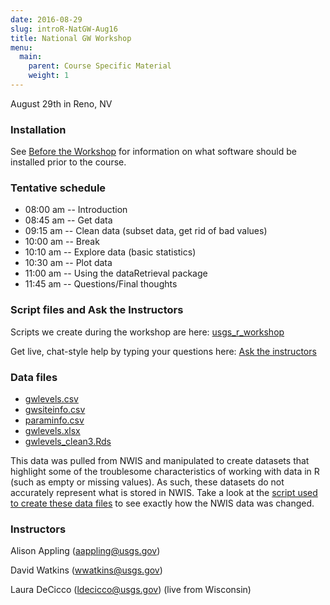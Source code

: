 ```yaml
---
date: 2016-08-29
slug: introR-NatGW-Aug16
title: National GW Workshop
menu: 
  main:
    parent: Course Specific Material
    weight: 1
---
```

August 29th in Reno, NV

### Installation

See [Before the Workshop](/intro-curriculum/Before) for information on what software should be installed prior to the course.

### Tentative schedule

-   08:00 am -- Introduction
-   08:45 am -- Get data
-   09:15 am -- Clean data (subset data, get rid of bad values)
-   10:00 am -- Break
-   10:10 am -- Explore data (basic statistics)
-   10:30 am -- Plot data
-   11:00 am -- Using the dataRetrieval package
-   11:45 am -- Questions/Final thoughts

### Script files and Ask the Instructors

Scripts we create during the workshop are here: [usgs\_r\_workshop](https://drive.google.com/folderview?id=0B-c5tErcTY2fTGd2SjVoazJZWlU&usp=sharing)

Get live, chat-style help by typing your questions here: [Ask the instructors](https://docs.google.com/document/d/12VKzjWf2sReOz38MhCGm1ZDMpbICNk3o_l38agWWfs4/edit?usp=sharing)

### Data files

-   [gwlevels.csv](../introR-NatGW-Aug29/gwlevels.csv)
-   [gwsiteinfo.csv](../introR-NatGW-Aug29/gwsiteinfo.csv)
-   [paraminfo.csv](../introR-NatGW-Aug29/paraminfo.csv)
-   [gwlevels.xlsx](../introR-NatGW-Aug29/gwlevels.xlsx)
-   [gwlevels\_clean3.Rds](../introR-NatGW-Aug29/gwlevels_clean3.Rds)

This data was pulled from NWIS and manipulated to create datasets that highlight some of the troublesome characteristics of working with data in R (such as empty or missing values). As such, these datasets do not accurately represent what is stored in NWIS. Take a look at the [script used to create these data files](../introR-NatGW-Aug29/create_data.R) to see exactly how the NWIS data was changed.

### Instructors

Alison Appling (<aappling@usgs.gov>)

David Watkins (<wwatkins@usgs.gov>)

Laura DeCicco (<ldecicco@usgs.gov>) (live from Wisconsin)
